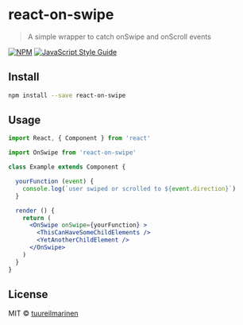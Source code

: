 # react-on-swipe

> A simple wrapper to catch onSwipe and onScroll events

[![NPM](https://img.shields.io/npm/v/react-on-swipe.svg)](https://www.npmjs.com/package/react-on-swipe) [![JavaScript Style Guide](https://img.shields.io/badge/code_style-standard-brightgreen.svg)](https://standardjs.com)

## Install

```bash
npm install --save react-on-swipe
```

## Usage

```jsx
import React, { Component } from 'react'

import OnSwipe from 'react-on-swipe'

class Example extends Component {

  yourFunction (event) {
    console.log(`user swiped or scrolled to ${event.direction}`)
  }

  render () {
    return (
      <OnSwipe onSwipe={yourFunction} >
        <ThisCanHaveSomeChildElements />
        <YetAnotherChildElement />
      </OnSwipe>
    )
  }
}
```

## License

MIT © [tuureilmarinen](https://github.com/tuureilmarinen)
